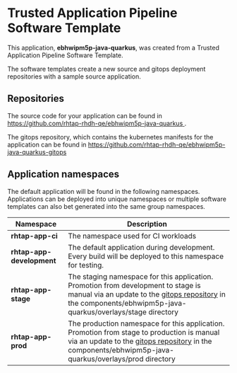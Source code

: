 # Trusted Application Pipeline Software Template

This application, **ebhwipm5p-java-quarkus**, was created from a Trusted Application Pipeline Software Template.

The software templates create a new source and gitops deployment repositories with a sample source application. 

## Repositories

The source code for your application can be found in [https://github.com/rhtap-rhdh-qe/ebhwipm5p-java-quarkus ](https://github.com/rhtap-rhdh-qe/ebhwipm5p-java-quarkus ).
 
The gitops repository, which contains the kubernetes manifests for the application can be found in 
[https://github.com/rhtap-rhdh-qe/ebhwipm5p-java-quarkus-gitops ](https://github.com/rhtap-rhdh-qe/ebhwipm5p-java-quarkus-gitops ) 

## Application namespaces 

The default application will be found in the following namespaces. Applications can be deployed into unique namespaces or multiple software templates can also bet generated into the same group namespaces.  

|  Namespace   |  Description   |  
| -------- | -------- |
| **rhtap-app-ci** | The namespace used for CI workloads |
| **rhtap-app-development** | The default application during development. Every build will be deployed to this namespace for testing. |
| **rhtap-app-stage** | The staging namespace for this application. Promotion from development to stage is manual via an update to the [gitops repository](https://github.com/rhtap-rhdh-qe/ebhwipm5p-java-quarkus-gitops ) in the components/ebhwipm5p-java-quarkus/overlays/stage directory |
| **rhtap-app-prod** | The production namespace for this application. Promotion from stage to production is manual via an update to the [gitops repository](https://github.com/rhtap-rhdh-qe/ebhwipm5p-java-quarkus-gitops ) in the components/ebhwipm5p-java-quarkus/overlays/prod directory |